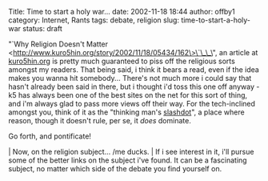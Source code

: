 Title: Time to start a holy war...
date: 2002-11-18 18:44
author: offby1
category: Internet, Rants
tags: debate, religion
slug: time-to-start-a-holy-war
status: draft

\"\`Why Religion Doesn\'t Matter \<http://www.kuro5hin.org/story/2002/11/18/05434/162\>\`\_\_\", an article at [kuro5hin.org](http://kuro5hin.org/) is pretty much guaranteed to piss off the religious sorts amongst my readers. That being said, i think it bears a read, even if the idea makes you wanna hit somebody\... There\'s not much more i could say that hasn\'t already been said in there, but i thought i\'d toss this one off anyway - k5 has always been one of the best sites on the net for this sort of thing, and i\'m always glad to pass more views off their way. For the tech-inclined amongst you, think of it as the \"thinking man\'s [slashdot](http://slashdot.org/)\", a place where reason, though it doesn\'t rule, per se, it *does* dominate.

Go forth, and pontificate!

| Now, on the religion subject\... /me ducks.
| If i see interest in it, i\'ll pursue some of the better links on the subject i\'ve found. It can be a fascinating subject, no matter which side of the debate you find yourself on.
